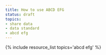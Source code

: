 ```yaml
---
title: How to use ABCD EFG
status: draft
topics:
- share data
- data standard
- abcd efg
---
```

{% include resource_list topics='abcd efg' %}